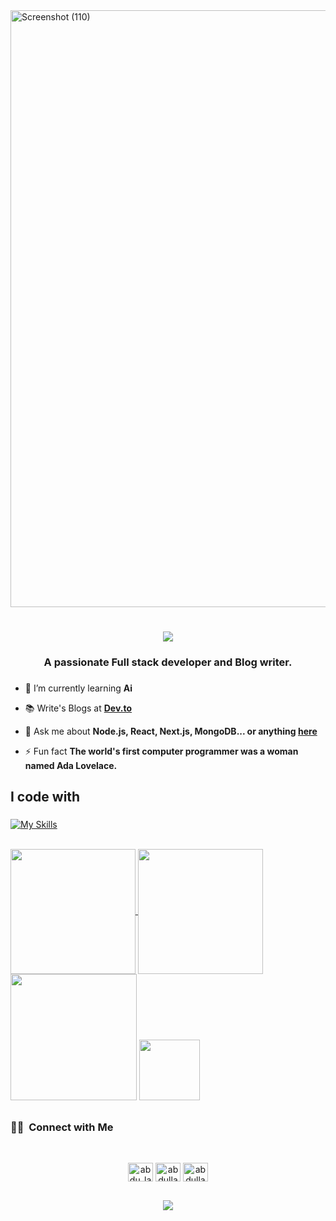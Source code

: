 <img width="1914" height="955" alt="Screenshot (110)" src="https://github.com/user-attachments/assets/aff1ce3c-b70b-4a48-83ae-97a95a47860b" />

<h1 align="center">
    <img src="https://readme-typing-svg.herokuapp.com/?font=Righteous&size=35&center=true&vCenter=true&width=500&height=70&duration=4000&lines=Hi+There!+👋;+I'm+Abdullah!;" />
</h1>

<h3 align="center">A passionate Full stack developer and Blog writer.</h3>

###

- 🌱 I’m currently learning **Ai**

- 📚 Write's Blogs at **[Dev.to](https://dev.to/abdullah-dev0)**

- 💬 Ask me about **Node.js, React, Next.js, MongoDB... or anything [here](https://github.com/Abdullah-dev0/Abdullah-dev0/issues)**

- ⚡ Fun fact **The world's first computer programmer was a woman named Ada Lovelace.**

<h2 align="left">I code with</h2>

###

[![My Skills](https://skillicons.dev/icons?i=ts,js,react,nextjs,nodejs,express,postgres,mongodb,prisma,git,tailwind,docker,figma,kubernetes,aws,redis,linux,ubuntu)](https://skillicons.dev)

<br/>

<div align="left">
    <a href="#">
  <img height=200 align="center" src="https://my-stats-43gk.vercel.app/api?username=abdullah-dev0&show_icons=true&theme=radical&hide=contribs,issues&show=discussions_answered&rank_icon=github&include_all_commits=true&card_width=150" />
</a>
<a href="#">
  <img height=200 align="center" src="https://my-stats-43gk.vercel.app/api/top-langs/?username=abdullah-dev0&hide=html,scss,css&langs_count=8&layout=compact&theme=radical&card_width=150" />
</a>

<img align="" height=202 src="https://github-readme-streak-stats.herokuapp.com/?user=abdullah-dev0&theme=radical"/>
<img align="" height=97 src="https://github-profile-trophy.vercel.app/?username=abdullah-dev0&theme=radical&no-frame=true&title=Stars,Followers,Commits&column=-1"/>
</div>

##

<h3 align=""> 🤝🏻 &nbsp;Connect with Me </h3>
<br/>
<p align="center">
<a href="https://twitter.com/abdu_lah14" target="blank"><img align="center" src="https://raw.githubusercontent.com/rahuldkjain/github-profile-readme-generator/master/src/images/icons/Social/twitter.svg" alt="abdu_lah14" height="30" width="40" /></a>
<a href="https://www.linkedin.com/in/abdullah-devv/" target="blank"><img align="center" src="https://raw.githubusercontent.com/rahuldkjain/github-profile-readme-generator/master/src/images/icons/Social/linked-in-alt.svg" alt="abdullah14200" height="30" width="40" /></a>
<a href="https://www.leetcode.com/abdullah-142" target="blank"><img align="center" src="https://raw.githubusercontent.com/rahuldkjain/github-profile-readme-generator/master/src/images/icons/Social/leet-code.svg" alt="abdullah-142" height="30" width="40" /></a>
</p>

##

<h3 align="center">
    <img src="https://readme-typing-svg.herokuapp.com/?font=Righteous&size=25&center=true&vCenter=true&width=500&height=70&duration=4000&lines=Thanks+for+visiting!+✌️;+Shoot+me+a+message+on+Linkedin!;I'm+always+down+to+collab+:)">
</h3>
